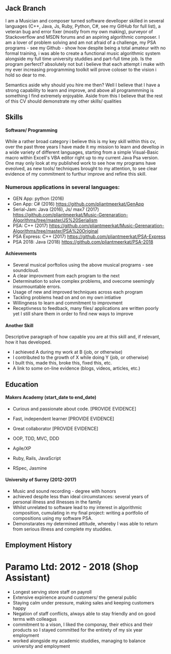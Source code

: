 ## Jack Branch

I am a Musician and composer turned software develloper skilled in several languages (C++, Java, Js, Ruby, Python, C#, see my GitHub for full list), a veteran bug and error fixer (mostly from my own making), purveyor of Stackoverflow and MSDN forums and an aspiring algorithmic composer. I am a lover of problem solving and am not afraid of a challenge, my PSA programs - see my Github - show how despite being a total amateur with no formal training, i was able to create a functional music algorithmic system alongside my full time university studdies and  part-full time job. Is the program perferct? absolutely not but i believe that each attempt i make with my ever increasing programming toolkit will prove coloser to the vision i hold so dear to me.

Semantics aside why should you hire me then? Well I believe that I have a strong capability to learn and improve, and above all programmming is something I find extremely enjoyable. Aside from this I believe that the rest of this CV should demonstrate my other skills/ qualities

## Skills

#### Software/ Programming

While a rather broad category i believe this is my key skill within this cv, over the past three years I have made it my mission to learn and devellop in a wide variety of different languages, starting from a simple Visual-Basic macro within Excell's VBA editor right up to my current Java Psa version. One may only look at my published work to see how my programs have eveolved, as new tools/ techniques brought to my attention, to see clear evidence of my commitment to furthur improve and refine this skill.

### Numerous applications in several languages:

  - GEN App: python (2016)
  - Gen App: C# (2016) https://github.com/pliantmeerkat/GenApp
  - Serial-Jam: Java (2016), Js/ max7 (2017) https://github.com/pliantmeerkat/Music-Gerenaration-Algorithms/tree/master/JS%20Serialism
  - PSA: C++ (2017) https://github.com/pliantmeerkat/Music-Gerenaration-Algorithms/tree/master/PSA%20Original
  - PSA Express: C++ (2017) https://github.com/pliantmeerkat/PSA-Express
  - PSA 2018: Java (2018) https://github.com/pliantmeerkat/PSA-2018

#### Achievements

  - Several musical porftolios using the above musical programs - see soundcloud. 
  - A clear improvment from each program to the next
  - Determination to solve complex problems, and ovecome seemingly insurmountable errors.
  - Usage of new and improved techniques across each program
  - Tackling problems head on and on my own intiative
  - Willingness to learn and commitment to improvment
  - Receptivness to feedback, many files/ applications are written poorly yet I still share them in order to find new ways to      improve                         

#### Another Skill

Descriptive paragraph of how capable you are at this skill and, if relevant, how it has developed.

- I achieved A during my work at B (job, or otherwise)
- I contributed to the growth of X while doing Y (job, or otherwise)
- I built this, made this, broke this, fixed this, etc.
- A link to some on-line evidence (blogs, videos, articles, etc.)

## Education

#### Makers Academy (start_date to end_date)

- Curious and passionate about code. [PROVIDE EVIDENCE]
- Fast, independent learner [PROVIDE EVIDENCE]
- Great collaborator [PROVIDE EVIDENCE]

- OOP, TDD, MVC, DDD
- Agile/XP
- Ruby, Rails, JavaScript
- RSpec, Jasmine


#### University of Surrey (2012-2017)

- Music and sound recording - degree with honors
- achieved despite less than ideal circumstances: several years of personal illness and illnesses in the family
- Whilst unrelated to software lead to my interest in algorithmic composition, cumulating in my final project: writing a   portfolio of compositions using my software PSA.
- Demonstarates my determined attitude, whereby I was able to return from serious illness and complete my studdies.

## Employment History

# Paramo Ltd: 2012 - 2018 (Shop Assistant)

- Longest serving store staff on payroll
- Extensive expirience around customers/ the general public
- Staying calm under pressure, making sales and keeping customers happy
- Negation of staff conflicts, always able to stay friendly and on good terms with colleagus
- commitment to a vison, I liked the componay, their ethics and their products so I stayed committed for the entirety of my
six year employment
- worked alongside my academic studdies, managing to balance university and employment
